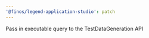 ```yaml
---
'@finos/legend-application-studio': patch
---
```


Pass in executable query to the TestDataGeneration API
